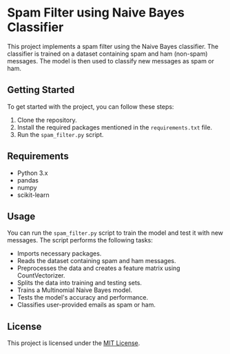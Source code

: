 # Spam Filter using Naive Bayes Classifier

This project implements a spam filter using the Naive Bayes classifier. The classifier is trained on a dataset containing spam and ham (non-spam) messages. The model is then used to classify new messages as spam or ham.

## Getting Started

To get started with the project, you can follow these steps:

1. Clone the repository.
2. Install the required packages mentioned in the `requirements.txt` file.
3. Run the `spam_filter.py` script.

## Requirements

- Python 3.x
- pandas
- numpy
- scikit-learn

## Usage

You can run the `spam_filter.py` script to train the model and test it with new messages. The script performs the following tasks:
- Imports necessary packages.
- Reads the dataset containing spam and ham messages.
- Preprocesses the data and creates a feature matrix using CountVectorizer.
- Splits the data into training and testing sets.
- Trains a Multinomial Naive Bayes model.
- Tests the model's accuracy and performance.
- Classifies user-provided emails as spam or ham.

## License

This project is licensed under the [MIT License](LICENSE).
